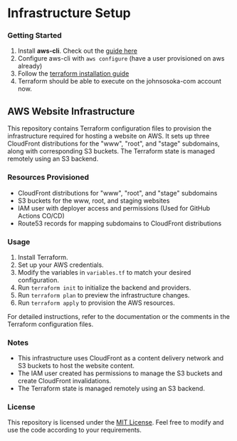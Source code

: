 # Infrastructure Setup

### Getting Started

1. Install **aws-cli**. Check out the [guide here](https://docs.aws.amazon.com/cli/latest/userguide/install-cliv2-linux.html)
2. Configure aws-cli with `aws configure` (have a user provisioned on aws already)
3. Follow the [terraform installation guide](https://learn.hashicorp.com/tutorials/terraform/install-cli?)
4. Terraform should be able to execute on the johnsosoka-com account now.

## AWS Website Infrastructure

This repository contains Terraform configuration files to provision the infrastructure required for hosting a website on AWS. 
It sets up three CloudFront distributions for the "www", "root", and "stage" subdomains, along with corresponding S3 buckets.
The Terraform state is managed remotely using an S3 backend.

### Resources Provisioned

- CloudFront distributions for "www", "root", and "stage" subdomains
- S3 buckets for the www, root, and staging websites
- IAM user with deployer access and permissions (Used for GitHub Actions CO/CD)
- Route53 records for mapping subdomains to CloudFront distributions

### Usage

1. Install Terraform.
2. Set up your AWS credentials.
3. Modify the variables in `variables.tf` to match your desired configuration.
4. Run `terraform init` to initialize the backend and providers.
5. Run `terraform plan` to preview the infrastructure changes.
6. Run `terraform apply` to provision the AWS resources.

For detailed instructions, refer to the documentation or the comments in the Terraform configuration files.

### Notes

- This infrastructure uses CloudFront as a content delivery network and S3 buckets to host the website content.
- The IAM user created has permissions to manage the S3 buckets and create CloudFront invalidations.
- The Terraform state is managed remotely using an S3 backend.

### License

This repository is licensed under the [MIT License](LICENSE). Feel free to modify and use the code according to your requirements.
